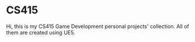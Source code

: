 # CS415
Hi, this is my CS415 Game Development personal projects' collection. All of them are created using UE5. 
